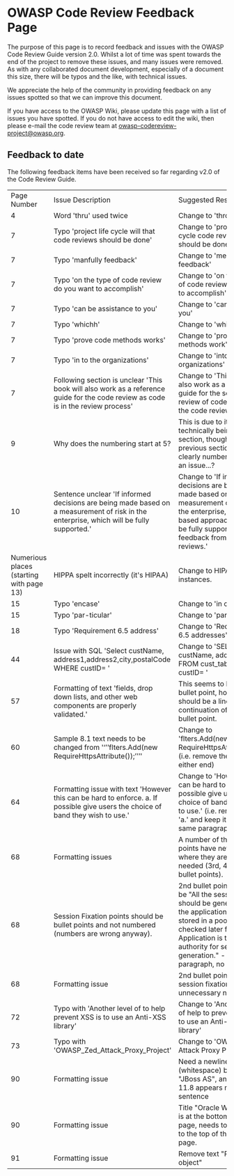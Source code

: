 # OWASP Code Review Feedback Page

The purpose of this page is to record feedback and issues with the OWASP
Code Review Guide version 2.0. Whilst a lot of time was spent towards
the end of the project to remove these issues, and many issues were
removed. As with any collaborated document development, especially of a
document this size, there will be typos and the like, with technical
issues.

We appreciate the help of the community in providing feedback on any
issues spotted so that we can improve this document.

If you have access to the OWASP Wiki, please update this page with a
list of issues you have spotted. If you do not have access to edit the
wiki, then please e-mail the code review team at
<owasp-codereview-project@owasp.org>.

## Feedback to date

The following feedback items have been received so far regarding v2.0 of
the Code Review Guide.

|                                          |                                                                                                                                          |                                                                                                                                                                                                                                            |
| ---------------------------------------- | ---------------------------------------------------------------------------------------------------------------------------------------- | ------------------------------------------------------------------------------------------------------------------------------------------------------------------------------------------------------------------------------------------ |
| Page Number                              | Issue Description                                                                                                                        | Suggested Resolution                                                                                                                                                                                                                       |
| 4                                        | Word 'thru' used twice                                                                                                                   | Change to 'through'                                                                                                                                                                                                                        |
| 7                                        | Typo 'project life cycle will that code reviews should be done'                                                                          | Change to 'project life cycle code reviews should be done'                                                                                                                                                                                 |
| 7                                        | Typo 'manfully feedback'                                                                                                                 | Change to 'meaningful feedback'                                                                                                                                                                                                            |
| 7                                        | Typo 'on the type of code review do you want to accomplish'                                                                              | Change to 'on the type of code review you want to accomplish'                                                                                                                                                                              |
| 7                                        | Typo 'can be assistance to you'                                                                                                          | Change to 'can assist you'                                                                                                                                                                                                                 |
| 7                                        | Typo 'whichh'                                                                                                                            | Change to 'which'                                                                                                                                                                                                                          |
| 7                                        | Typo 'prove code methods works'                                                                                                          | Change to 'prove code methods work'                                                                                                                                                                                                        |
| 7                                        | Typo 'in to the organizations'                                                                                                           | Change to 'into the organizations'                                                                                                                                                                                                         |
| 7                                        | Following section is unclear 'This book will also work as a reference guide for the code review as code is in the review process'        | Change to 'This book will also work as a reference guide for the secure review of code during the code review process'                                                                                                                     |
| 9                                        | Why does the numbering start at 5?                                                                                                       | This is due to it technically being the 5th section, though the previous sections are not clearly numbered. Is this an issue...?                                                                                                           |
| 10                                       | Sentence unclear 'If informed decisions are being made based on a measurement of risk in the enterprise, which will be fully supported.' | Change to 'If informed decisions are being made based on a measurement of risk in the enterprise, this risk based approach should be fully supported by feedback from code reviews.'                                                       |
| Numerious places (starting with page 13) | HIPPA spelt incorrectly (it's HIPAA)                                                                                                     | Change to HIPAA - 3 instances.                                                                                                                                                                                                             |
| 15                                       | Typo 'encase'                                                                                                                            | Change to 'in case'                                                                                                                                                                                                                        |
| 15                                       | Typo 'par-ticular'                                                                                                                       | Change to 'particular'                                                                                                                                                                                                                     |
| 18                                       | Typo 'Requirement 6.5 address'                                                                                                           | Change to 'Requirement 6.5 addresses'                                                                                                                                                                                                      |
| 44                                       | Issue with SQL 'Select custName, address1,address2,city,postalCode WHERE custID= '                                                       | Change to 'SELECT custName, address1 FROM cust_table WHERE custID= '                                                                                                                                                                      |
| 57                                       | Formatting of text 'fields, drop down lists, and other web components are properly validated.'                                           | This seems to be its own bullet point, however it should be a line continuation of the last bullet point.                                                                                                                                  |
| 60                                       | Sample 8.1 text needs to be changed from '‘’’flters.Add(new RequireHttpsAttribute());’’’'                                                | Change to 'flters.Add(new RequireHttpsAttribute());' (i.e. remove the ''' at either end)                                                                                                                                                   |
| 64                                       | Formatting issue with text 'However this can be hard to enforce. a. If possible give users the choice of band they wish to use.'         | Change to 'However this can be hard to enforce. If possible give users the choice of band they wish to use.' (i.e. remove the 'a.' and keep it all in the same paragraph.                                                                  |
| 68                                       | Formatting issues                                                                                                                        | A number of the bullet points have newlines where they are not needed (3rd, 4th & 5th bullet points).                                                                                                                                      |
| 68                                       | Session Fixation points should be bullet points and not numbered (numbers are wrong anyway).                                             | 2nd bullet point should be "All the session-ids should be generated by the application, and then stored in a pool to be checked later for. Application is the sole authority for session generation." - i.e. all 1 paragraph, no new line. |
| 68                                       | Formatting issue                                                                                                                         | 2nd bullet point under session fixation has an unnecessary new line.                                                                                                                                                                       |
| 72                                       | Typo with 'Another level of to help prevent XSS is to use an Anti-XSS library'                                                           | Change to 'Another level of help to prevent XSS is to use an Anti-XSS library'                                                                                                                                                             |
| 73                                       | Typo with 'OWASP_Zed_Attack_Proxy_Project'                                                                                           | Change to 'OWASP Zed Attack Proxy Project'                                                                                                                                                                                                 |
| 90                                       | Formatting issue                                                                                                                         | Need a newline (whitespace) before title "JBoss AS", and sample 11.8 appears mid-sentence                                                                                                                                                  |
| 90                                       | Formatting issue                                                                                                                         | Title "Oracle WebLogic" is at the bottom of the page, needs to be moved to the top of the next page.                                                                                                                                       |
| 91                                       | Formatting issue                                                                                                                         | Remove text "Principal object"                                                                                                                                                                                                             |